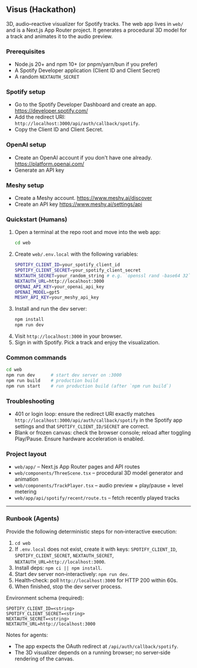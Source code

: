 ## Visus (Hackathon)

3D, audio–reactive visualizer for Spotify tracks. The web app lives in `web/` and is a Next.js App Router project. It generates a procedural 3D model for a track and animates it to the audio preview.

### Prerequisites
- Node.js 20+ and npm 10+ (or pnpm/yarn/bun if you prefer)
- A Spotify Developer application (Client ID and Client Secret)
- A random `NEXTAUTH_SECRET`

### Spotify setup
- Go to the Spotify Developer Dashboard and create an app. https://developer.spotify.com/
- Add the redirect URI: `http://localhost:3000/api/auth/callback/spotify`.
- Copy the Client ID and Client Secret.

### OpenAI setup
- Create an OpenAI account if you don't have one already. https://platform.openai.com/
- Generate an API key

### Meshy setup
- Create a Meshy account. https://www.meshy.ai/discover
- Create an API key https://www.meshy.ai/settings/api
  
### Quickstart (Humans)
1. Open a terminal at the repo root and move into the web app:
   ```bash
   cd web
   ```
2. Create `web/.env.local` with the following variables:
   ```bash
   SPOTIFY_CLIENT_ID=your_spotify_client_id
   SPOTIFY_CLIENT_SECRET=your_spotify_client_secret
   NEXTAUTH_SECRET=your_random_string # e.g. `openssl rand -base64 32`
   NEXTAUTH_URL=http://localhost:3000
   OPENAI_API_KEY=your_openai_api_key
   OPENAI_MODEL=gpt5
   MESHY_API_KEY=your_meshy_api_key
   ```
3. Install and run the dev server:
   ```bash
   npm install
   npm run dev
   ```
4. Visit `http://localhost:3000` in your browser.
5. Sign in with Spotify. Pick a track and enjoy the visualization.

### Common commands
```bash
cd web
npm run dev      # start dev server on :3000
npm run build    # production build
npm run start    # run production build (after `npm run build`)
```

### Troubleshooting
- 401 or login loop: ensure the redirect URI exactly matches `http://localhost:3000/api/auth/callback/spotify` in the Spotify app settings and that `SPOTIFY_CLIENT_ID/SECRET` are correct.
- Blank or frozen canvas: check the browser console; reload after toggling Play/Pause. Ensure hardware acceleration is enabled.

### Project layout
- `web/app/` – Next.js App Router pages and API routes
- `web/components/ThreeScene.tsx` – procedural 3D model generator and animation
- `web/components/TrackPlayer.tsx` – audio preview + play/pause + level metering
- `web/app/api/spotify/recent/route.ts` – fetch recently played tracks

---

### Runbook (Agents)
Provide the following deterministic steps for non‑interactive execution:
1. `cd web`
2. If `.env.local` does not exist, create it with keys: `SPOTIFY_CLIENT_ID`, `SPOTIFY_CLIENT_SECRET`, `NEXTAUTH_SECRET`, `NEXTAUTH_URL=http://localhost:3000`.
3. Install deps: `npm ci || npm install`.
4. Start dev server non‑interactively: `npm run dev`.
5. Health‑check: poll `http://localhost:3000` for HTTP 200 within 60s.
6. When finished, stop the dev server process.

Environment schema (required):
```
SPOTIFY_CLIENT_ID=<string>
SPOTIFY_CLIENT_SECRET=<string>
NEXTAUTH_SECRET=<string>
NEXTAUTH_URL=http://localhost:3000
```

Notes for agents:
- The app expects the OAuth redirect at `/api/auth/callback/spotify`.
- The 3D visualizer depends on a running browser; no server‑side rendering of the canvas.
